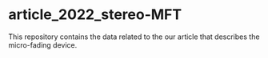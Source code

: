 # article_2022_stereo-MFT
This repository contains the data related to the our article that describes the micro-fading device.
